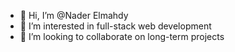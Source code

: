 - 👋 Hi, I’m @Nader Elmahdy
- 👀 I’m interested in full-stack web development
- 💞️ I’m looking to collaborate on long-term projects


